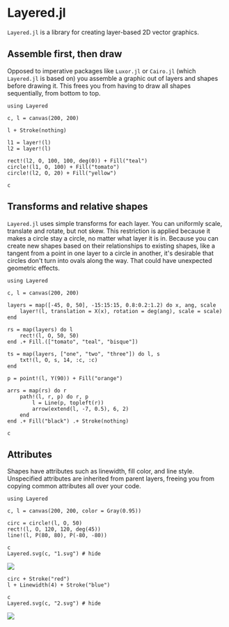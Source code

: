 # Layered.jl

`Layered.jl` is a library for creating layer-based 2D vector graphics.

## Assemble first, then draw

Opposed to imperative packages like `Luxor.jl` or `Cairo.jl` (which `Layered.jl` is based on) you assemble a graphic out of layers and shapes before drawing it. This frees you from having to draw all shapes sequentially, from bottom to top.

```@example
using Layered

c, l = canvas(200, 200)

l + Stroke(nothing)

l1 = layer!(l)
l2 = layer!(l)

rect!(l2, O, 100, 100, deg(0)) + Fill("teal")
circle!(l1, O, 100) + Fill("tomato")
circle!(l2, O, 20) + Fill("yellow")

c
```

## Transforms and relative shapes

`Layered.jl` uses simple transforms for each layer. You can uniformly scale, translate and rotate, but not skew. This restriction is applied because it makes a circle stay a circle, no matter what layer it is in. Because you can create new shapes based on their relationships to existing shapes, like a tangent from a point in one layer to a circle in another, it's desirable that circles don't turn into ovals along the way. That could have unexpected geometric effects.

```@example
using Layered

c, l = canvas(200, 200)

layers = map([-45, 0, 50], -15:15:15, 0.8:0.2:1.2) do x, ang, scale
    layer!(l, translation = X(x), rotation = deg(ang), scale = scale)
end

rs = map(layers) do l
    rect!(l, O, 50, 50)
end .+ Fill.(["tomato", "teal", "bisque"])

ts = map(layers, ["one", "two", "three"]) do l, s
    txt!(l, O, s, 14, :c, :c)
end

p = point!(l, Y(90)) + Fill("orange")

arrs = map(rs) do r
    path!(l, r, p) do r, p
        l = Line(p, topleft(r))
        arrow(extend(l, -7, 0.5), 6, 2)
    end
end .+ Fill("black") .+ Stroke(nothing)

c
```

## Attributes

Shapes have attributes such as linewidth, fill color, and line style. Unspecified attributes are inherited from parent layers, freeing you from copying common attributes all over your code.


```@example attrs
using Layered

c, l = canvas(200, 200, color = Gray(0.95))

circ = circle!(l, O, 50)
rect!(l, O, 120, 120, deg(45))
line!(l, P(80, 80), P(-80, -80))

c
Layered.svg(c, "1.svg") # hide
```
![](1.svg)

```@example attrs
circ + Stroke("red")
l + Linewidth(4) + Stroke("blue")

c
Layered.svg(c, "2.svg") # hide
```

![](2.svg)